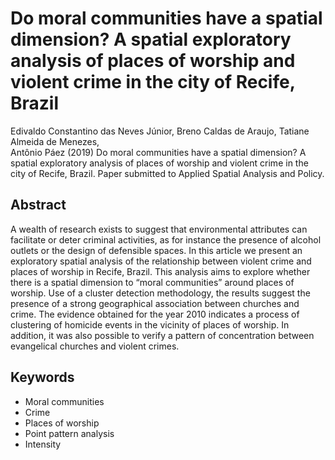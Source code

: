 # Do moral communities have a spatial dimension? A spatial exploratory analysis of places of worship and violent crime in the city of Recife, Brazil

Edivaldo Constantino das Neves Júnior, Breno Caldas de Araujo, Tatiane Almeida de Menezes,  
Antônio Páez (2019) Do moral communities have a spatial dimension? A spatial exploratory analysis of places of worship and violent crime in the city of Recife, Brazil. Paper submitted to Applied Spatial Analysis and Policy.  
  
## Abstract  
  
A wealth of research exists to suggest that environmental attributes can facilitate or deter criminal activities, as for instance the presence of alcohol outlets or the design of defensible spaces. In this article we present an exploratory spatial analysis of the relationship between violent crime and places of worship in Recife, Brazil. This analysis aims to explore whether there is a spatial dimension to “moral communities” around places of worship. Use of a cluster detection methodology, the results suggest the presence of a strong geographical association between churches and crime. The evidence obtained for the year 2010 indicates a process of clustering of homicide events in the vicinity of places of worship. In addition, it was also possible to verify a pattern of concentration between evangelical churches and violent crimes.  
  
## Keywords  
  
- Moral communities
- Crime
- Places of worship
- Point pattern analysis
- Intensity

